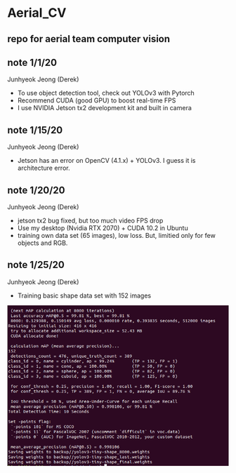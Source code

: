 # Aerial_CV

## repo for aerial team computer vision

## note 1/1/20
Junhyeok Jeong (Derek)
- To use object detection tool, check out YOLOv3 with Pytorch
- Recommend CUDA (good GPU) to boost real-time FPS
- I use NVIDIA Jetson tx2 development kit and built in camera

## note 1/15/20
Junhyeok Jeong (Derek)
- Jetson has an error on OpenCV (4.1.x) + YOLOv3. I guess it is architecture error.

## note 1/20/20
Junhyeok Jeong (Derek)
- jetson tx2 bug fixed, but too much video FPS drop
- Use my desktop (Nvidia RTX 2070) + CUDA 10.2 in Ubuntu
- training own data set (65 images), low loss. But, limitied only for few objects and RGB.

## note 1/25/20
Junhyeok Jeong (Derek)
- Training basic shape data set with 152 images

![training result](https://github.com/wnsgur4322/aerial_cv-1/blob/master/152%20shape-images%20training%20result.png)
